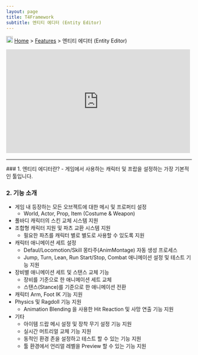 ```yaml
---
layout: page
title: T4Framework
subtitle: 엔티티 에디터 (Entity Editor)
---
```

<img src="https://t4framework.com/img/Folders2.png" width="18px" height="18px"> [Home](https://t4framework.com/index) > [Features](https://t4framework.com/T4Framework_Features) > 엔티티 에디터 (Entity Editor)
<style> .embed-container { position: relative; padding-bottom: 56.25%; height: 0; overflow: hidden; max-width: 100%; } .embed-container iframe, .embed-container object, .embed-container embed { position: absolute; top: 0%; left: 0%; width: 99%; height: 99%; } </style>
<div class='embed-container'><iframe src='https://www.youtube.com/embed/EKyMbS8H5q4' frameborder='0' allowfullscreen></iframe></div>
<hr />
### 1. 엔티티 에디터란?
-  게임에서 사용하는 캐릭터 및 프랍을 설정하는 가장 기본적인 툴입니다.

### 2. 기능 소개
- 게임 내 등장하는 모든 오브젝트에 대한 메시 및 프로퍼티 설정
  - World, Actor, Prop, Item (Costume & Weapon)
- 풀바디 캐릭터의 스킨 교체 시스템 지원
- 조합형 캐릭터 지원 및 파츠 교환 시스템 지원
  - 필요한 파츠를 캐릭터 별로 별도로 사용할 수 있도록 지원
- 캐릭터 애니메이션 세트 설정
  - Defaul/Locomotion/Skill 몽타주(AnimMontage) 자동 생성 프로세스
  - Jump, Turn, Lean, Run Start/Stop, Combat 애니메이션 설정 및 테스트 기능 지원
- 장비별 애니메이션 세트 및 스탠스 교체 기능
  - 장비를 기준으로 한 애니메이션 세트 교체
  - 스탠스(Stance)를 기준으로 한 애니메이션 전환
- 캐릭터 Arm, Foot IK 기능 지원
- Physics 및 Ragdoll 기능 지원
  - Animation Blending 을 사용한 Hit Reaction 및 사망 연출 기능 지원
- 기타
  - 아이템 드랍 메시 설정 및 장착 무기 설정 기능 지원
  - 실시간 머트리얼 교체 기능 지원
  - 동적인 환경 존을 설정하고 테스트 할 수 있는 기능 지원
  - 툴 환경에서 언리얼 레벨을 Preview 할 수 있는 기능 지원
<br>